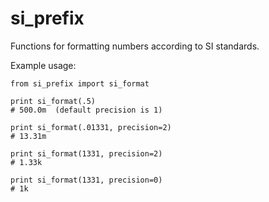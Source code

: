 # si_prefix #

Functions for formatting numbers according to SI standards.

Example usage:

    from si_prefix import si_format

    print si_format(.5)
    # 500.0m  (default precision is 1)

    print si_format(.01331, precision=2)
    # 13.31m

    print si_format(1331, precision=2)
    # 1.33k

    print si_format(1331, precision=0)
    # 1k
